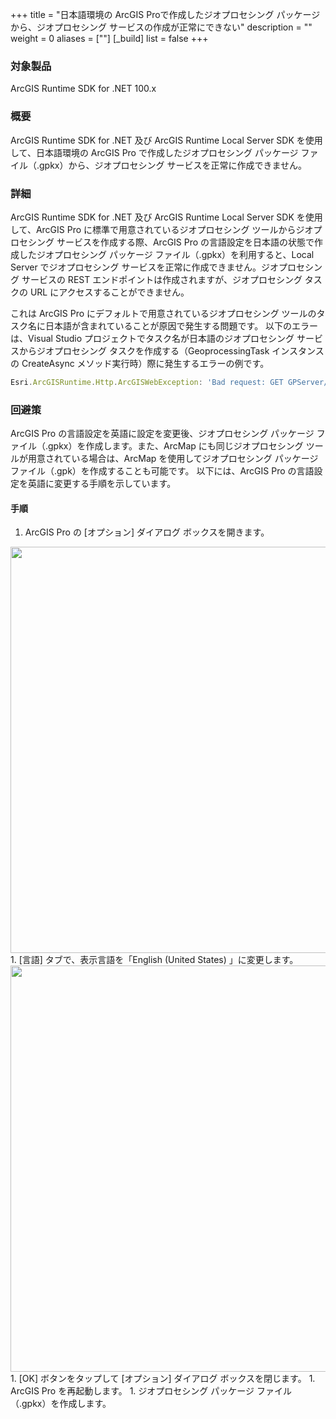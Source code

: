+++
title = "日本語環境の ArcGIS Proで作成したジオプロセシング パッケージから、ジオプロセシング サービスの作成が正常にできない"
description = ""
weight = 0
aliases = [""]
[_build]
list = false
+++

### 対象製品
ArcGIS Runtime SDK for .NET 100.x

### 概要
ArcGIS Runtime SDK for .NET 及び ArcGIS Runtime Local Server SDK を使用して、日本語環境の ArcGIS Pro で作成したジオプロセシング パッケージ ファイル（.gpkx）から、ジオプロセシング サービスを正常に作成できません。

### 詳細
ArcGIS Runtime SDK for .NET 及び ArcGIS Runtime Local Server SDK を使用して、ArcGIS Pro に標準で用意されているジオプロセシング ツールからジオプロセシング サービスを作成する際、ArcGIS Pro の言語設定を日本語の状態で作成したジオプロセシング パッケージ ファイル（.gpkx）を利用すると、Local Server でジオプロセシング サービスを正常に作成できません。ジオプロセシング サービスの REST エンドポイントは作成されますが、ジオプロセシング タスクの URL にアクセスすることができません。
 
これは ArcGIS Pro にデフォルトで用意されているジオプロセシング ツールのタスク名に日本語が含まれていることが原因で発生する問題です。
以下のエラーは、Visual Studio プロジェクトでタスク名が日本語のジオプロセシング サービスからジオプロセシング タスクを作成する（GeoprocessingTask インスタンスの CreateAsync メソッド実行時）際に発生するエラーの例です。

```javascript
Esri.ArcGISRuntime.Http.ArcGISWebException: 'Bad request: GET GPServer/<タスク名> The specified task was not found.'
```

### 回避策
ArcGIS Pro の言語設定を英語に設定を変更後、ジオプロセシング パッケージ ファイル（.gpkx）を作成します。また、ArcMap にも同じジオプロセシング ツールが用意されている場合は、ArcMap を使用してジオプロセシング パッケージ ファイル（.gpk）を作成することも可能です。
以下には、ArcGIS Pro の言語設定を英語に変更する手順を示しています。

#### 手順
1. ArcGIS Pro の [オプション] ダイアログ ボックスを開きます。
 <img src="http://apps.esrij.com/arcgis-dev/guide/img/product_faq/runtime/001/01.png" width="650px">
1. [言語] タブで、表示言語を「English (United States) 」に変更します。
 <img src="http://apps.esrij.com/arcgis-dev/guide/img/product_faq/runtime/001/02.png" width="650px">
1. [OK] ボタンをタップして [オプション] ダイアログ ボックスを閉じます。
1. ArcGIS Pro を再起動します。
1. ジオプロセシング パッケージ ファイル（.gpkx）を作成します。